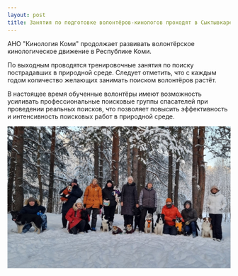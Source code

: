 ```yaml
---
layout: post
title: Занятия по подготовке волонтёров-кинологов проходят в Сыктывкаре
---
```


АНО "Кинология Коми" продолжает развивать волонтёрское кинологическое движение в Республике Коми.

По выходным проводятся тренировочные занятия по поиску пострадавших в природной среде. Следует отметить, что с каждым годом количество желающих занимать поиском волонтёров растёт.

В настоящее время обученные волонтёры имеют возможность усиливать профессиональные поисковые группы спасателей при проведении реальных поисков, что позволяет повысить эффективность и интенсивность поисковых работ в природной среде.

![Карта стрелок](/images/pss_122023.jpg)

